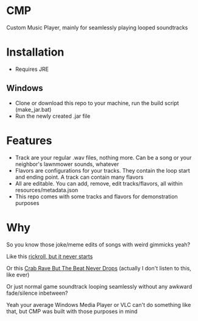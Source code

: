 # CMP
Custom Music Player, mainly for seamlessly playing looped soundtracks

# Installation
* Requires JRE
## Windows
* Clone or download this repo to your machine, run the build script (make_jar.bat)
* Run the newly created .jar file

# Features
* Track are your regular .wav files, nothing more. Can be a song or your neighbor's lawnmower sounds, whatever
* Flavors are configurations for your tracks. They contain the loop start and ending point. A track can contain many flavors
* All are editable. You can add, remove, edit tracks/flavors, all within resources/metadata.json
* This repo comes with some tracks and flavors for demonstration purposes

# Why
So you know those joke/meme edits of songs with weird gimmicks yeah?

Like this [rickroll, but it never starts](https://www.youtube.com/watch?v=cvh0nX08nRw)

Or this [Crab Rave But The Beat Never Drops](https://www.youtube.com/watch?v=bTZk3pwObmI) (actually I don't listen to this, like ever)

Or just normal game soundtrack looping seamlessly without any awkward fade/silence inbetween?

Yeah your average Windows Media Player or VLC can't do something like that, but CMP was built with those purposes in mind
